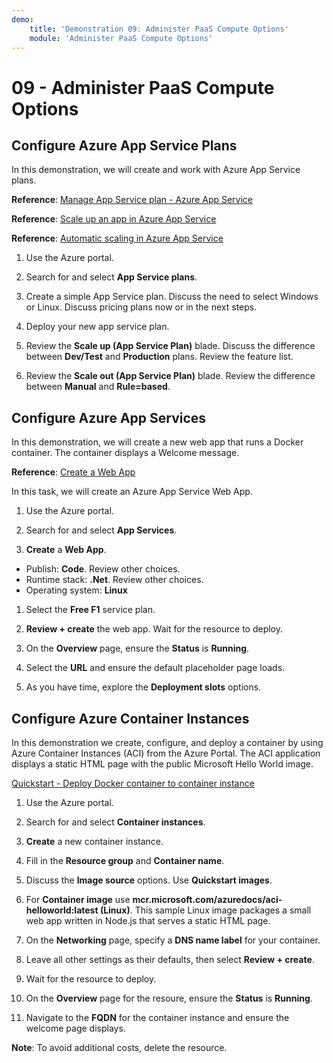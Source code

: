 ```yaml
---
demo:
    title: 'Demonstration 09: Administer PaaS Compute Options'
    module: 'Administer PaaS Compute Options'
---
```


# 09 - Administer PaaS Compute Options

## Configure Azure App Service Plans

In this demonstration, we will create and work with Azure App Service plans.

**Reference**: [Manage App Service plan - Azure App Service](https://docs.microsoft.com/azure/app-service/app-service-plan-manage)

**Reference**: [Scale up an app in Azure App Service](https://learn.microsoft.com/azure/app-service/manage-scale-up)

**Reference**: [Automatic scaling in Azure App Service](https://learn.microsoft.com/azure/app-service/manage-automatic-scaling?tabs=azure-portal)

1. Use the Azure portal. 

1. Search for and select **App Service plans**.

1. Create a simple App Service plan. Discuss the need to select Windows or Linux. Discuss pricing plans now or in the next steps. 

1. Deploy your new app service plan. 

1. Review the **Scale up (App Service Plan)** blade. Discuss the difference between **Dev/Test** and **Production** plans. Review the feature list. 

1. Review the **Scale out (App Service Plan)** blade. Review the difference between **Manual** and **Rule=based**. 

## Configure Azure App Services

In this demonstration, we will create a new web app that runs a Docker container. The container displays a Welcome message.

**Reference**: [Create a Web App](https://learn.microsoft.com/training/modules/host-a-web-app-with-azure-app-service/3-exercise-create-a-web-app-in-the-azure-portal?pivots=csharp)

In this task, we will create an Azure App Service Web App.

1. Use the Azure portal. 

1. Search for and select **App Services**.

1. **Create** a **Web App**.

- Publish: **Code**. Review other choices.
- Runtime stack: **.Net**. Review other choices.
- Operating system: **Linux**

1. Select the **Free F1** service plan.

1. **Review + create** the web app. Wait for the resource to deploy.

1. On the **Overview** page, ensure the **Status** is **Running**.

1. Select the **URL** and ensure the default placeholder page loads.

1. As you have time, explore the **Deployment slots** options. 
## Configure Azure Container Instances

In this demonstration we create, configure, and deploy a container by using Azure Container Instances (ACI) from the Azure Portal. The ACI application displays a static HTML page with the public Microsoft Hello World image. 

[Quickstart - Deploy Docker container to container instance](https://learn.microsoft.com/en-us/azure/container-instances/container-instances-quickstart-portal)

1. Use the Azure portal.

1. Search for and select **Container instances**.

1. **Create** a new container instance. 

1. Fill in the **Resource group** and **Container name**. 

1. Discuss the **Image source** options. Use **Quickstart images**.

1. For **Container image** use **mcr.microsoft.com/azuredocs/aci-helloworld:latest (Linux)**. This sample Linux image packages a small web app written in Node.js that serves a static HTML page.

1. On the **Networking** page, specify a **DNS name label** for your container. 

1. Leave all other settings as their defaults, then select **Review + create**.

1. Wait for the resource to deploy.

1. On the **Overview** page for the resoure, ensure the **Status** is **Running**.

1. Navigate to the **FQDN** for the container instance and ensure the welcome page displays. 

**Note**: To avoid additional costs, delete the resource. 
